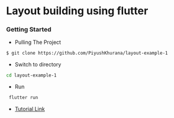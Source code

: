 # Layout building using flutter
### Getting Started

- Pulling The Project
```sh
$ git clone https://github.com/PiyushKhurana/layout-example-1
```
- Switch to directory 
```sh
cd layout-example-1
```
- Run 
```sh
 flutter run
```

- [Tutorial Link](https://flutter.dev/docs/development/ui/layout/tutorial)
